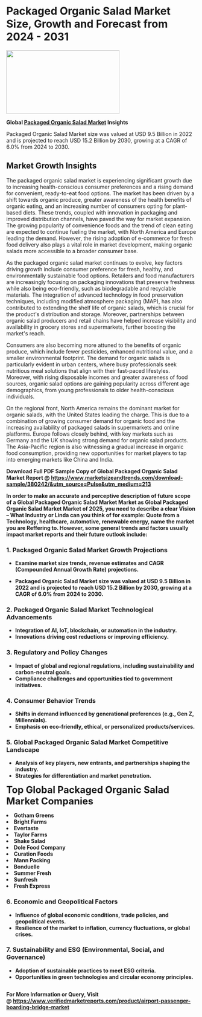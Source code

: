 <H1>Packaged Organic Salad Market Size, Growth and Forecast from 2024 - 2031</H1><img class="aligncenter size-medium wp-image-584254" src="https://thirdeyenews.in/wp-content/uploads/2024/09/Global-Market-Research-300x168.jpeg" alt="" width="300" height="168" /><p><strong>Global&nbsp;<a href="https://www.marketsizeandtrends.com/download-sample/380242/&amp;utm_source=Pulse&amp;utm_medium=213">Packaged Organic Salad Market</a> Insights</strong></p><p>Packaged Organic Salad Market size was valued at USD 9.5 Billion in 2022 and is projected to reach USD 15.2 Billion by 2030, growing at a CAGR of 6.0% from 2024 to 2030.</p><p><h2>Market Growth Insights</h2> <p>The packaged organic salad market is experiencing significant growth due to increasing health-conscious consumer preferences and a rising demand for convenient, ready-to-eat food options. The market has been driven by a shift towards organic produce, greater awareness of the health benefits of organic eating, and an increasing number of consumers opting for plant-based diets. These trends, coupled with innovation in packaging and improved distribution channels, have paved the way for market expansion. The growing popularity of convenience foods and the trend of clean eating are expected to continue fueling the market, with North America and Europe leading the demand. However, the rising adoption of e-commerce for fresh food delivery also plays a vital role in market development, making organic salads more accessible to a broader consumer base.</p> <p><strong></strong></p> <p>As the packaged organic salad market continues to evolve, key factors driving growth include consumer preference for fresh, healthy, and environmentally sustainable food options. Retailers and food manufacturers are increasingly focusing on packaging innovations that preserve freshness while also being eco-friendly, such as biodegradable and recyclable materials. The integration of advanced technology in food preservation techniques, including modified atmosphere packaging (MAP), has also contributed to extending the shelf life of organic salads, which is crucial for the product's distribution and storage. Moreover, partnerships between organic salad producers and retail chains have helped increase visibility and availability in grocery stores and supermarkets, further boosting the market's reach.</p> <p>Consumers are also becoming more attuned to the benefits of organic produce, which include fewer pesticides, enhanced nutritional value, and a smaller environmental footprint. The demand for organic salads is particularly evident in urban centers, where busy professionals seek nutritious meal solutions that align with their fast-paced lifestyles. Moreover, with rising disposable incomes and greater awareness of food sources, organic salad options are gaining popularity across different age demographics, from young professionals to older health-conscious individuals.</p> <p>On the regional front, North America remains the dominant market for organic salads, with the United States leading the charge. This is due to a combination of growing consumer demand for organic food and the increasing availability of packaged salads in supermarkets and online platforms. Europe follows closely behind, with key markets such as Germany and the UK showing strong demand for organic salad products. The Asia-Pacific region is also witnessing a gradual increase in organic food consumption, providing new opportunities for market players to tap into emerging markets like China and India.</p> <p><strong></p><p><span class=""><strong>Download Full PDF Sample Copy of Global Packaged Organic Salad Market Report</strong> @ <a href="https://www.marketsizeandtrends.com/download-sample/380242/&amp;utm_source=Pulse&amp;utm_medium=213" target="_blank">https://www.marketsizeandtrends.com/download-sample/380242/&amp;utm_source=Pulse&amp;utm_medium=213</a></span></p><p>In order to make an accurate and perceptive description of future scope of a Global&nbsp;Packaged Organic Salad Market Market as Global&nbsp;Packaged Organic Salad Market Market of 2025, you need to describe a clear Vision &ndash; What Industry or Linda can you think of for example: Quote from a Technology, healthcare, automotive, renewable energy, name the market you are Reffering to. However, some general trends and factors usually impact market reports and their future outlook include:</p><h3>1.&nbsp;<strong>Packaged Organic Salad Market Growth Projections</strong></h3><ul><li>Examine market size trends, revenue estimates and CAGR (Compounded Annual Growth Rate) projections.</li><li><p>Packaged Organic Salad Market size was valued at USD 9.5 Billion in 2022 and is projected to reach USD 15.2 Billion by 2030, growing at a CAGR of 6.0% from 2024 to 2030.</p></li></ul><h3>2.&nbsp;<strong>Packaged Organic Salad Market Technological Advancements</strong></h3><ul><li>Integration of AI, IoT, blockchain, or automation in the industry.</li><li>Innovations driving cost reductions or improving efficiency.</li></ul><h3>3.&nbsp;<strong>Regulatory and Policy Changes</strong></h3><ul><li>Impact of global and regional regulations, including sustainability and carbon-neutral goals.</li><li>Compliance challenges and opportunities tied to government initiatives.</li></ul><h3>4.&nbsp;<strong>Consumer Behavior Trends</strong></h3><ul><li>Shifts in demand influenced by generational preferences (e.g., Gen Z, Millennials).</li><li>Emphasis on eco-friendly, ethical, or personalized products/services.</li></ul><h3>5.&nbsp;<strong>Global Packaged Organic Salad Market Competitive Landscape</strong></h3><ul><li>Analysis of key players, new entrants, and partnerships shaping the industry.</li><li>Strategies for differentiation and market penetration.</li></ul><p data-pm-slice="1 1 []"><span style="color: inherit; font-family: inherit; font-size: 25px;">Top Global Packaged Organic Salad Market Companies</span></p><div class="" data-test-id=""><p><li>Gotham Greens</li><li> Bright Farms</li><li> Evertaste</li><li> Taylor Farms</li><li> Shake Salad</li><li> Dole Food Company</li><li> Curation Foods</li><li> Mann Packing</li><li> Bonduelle</li><li> Summer Fresh</li><li> Sunfresh</li><li> Fresh Express</li></p></div><h3>6.&nbsp;<strong>Economic and Geopolitical Factors</strong></h3><ul><li>Influence of global economic conditions, trade policies, and geopolitical events.</li><li>Resilience of the market to inflation, currency fluctuations, or global crises.</li></ul><h3>7.&nbsp;<strong>Sustainability and ESG (Environmental, Social, and Governance)</strong></h3><ul><li>Adoption of sustainable practices to meet ESG criteria.</li><li>Opportunities in green technologies and circular economy principles.</li></ul><h2><strong style="font-size: 14px;">For More Information or Query, Visit @&nbsp;</strong><a style="background-color: #ffffff; font-size: 14px;" href="https://www.marketsizeandtrends.com/report/packaged-organic-salad-market/" target="_blank">https://www.verifiedmarketreports.com/product/airport-passenger-boarding-bridge-market</a></h2>
